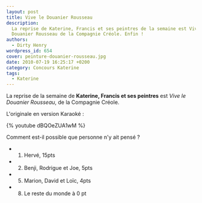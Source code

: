 ```yaml
---
layout: post
title: Vive le Douanier Rousseau
description:
  La reprise de Katerine, Francis et ses peintres de la semaine est Vive le
  Douanier Rousseau de la Compagnie Créole. Enfin !
authors:
  - Dirty Henry
wordpress_id: 654
cover: peinture-douanier-rousseau.jpg
date: 2010-07-19 16:25:17 +0200
category: Concours Katerine
tags:
  - Katerine
---
```


La reprise de la semaine de **Katerine, Francis et ses peintres** est _Vive le
Douanier Rousseau_, de la Compagnie Créole.

L'originale en version Karaoké :

{% youtube dBQOeZUA1wM %}

Comment est-il possible que personne n'y ait pensé ?

- 1. Hervé, 15pts
- 2. Benji, Rodrigue et Joe, 5pts
- 5. Marion, David et Loïc, 4pts
- 8. Le reste du monde à 0 pt
